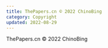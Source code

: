 ```yaml
---
title: ThePapers.cn © 2022 ChinoBing
category: Copyright
updated: 2022-08-29
---
```



ThePapers.cn © 2022 ChinoBing